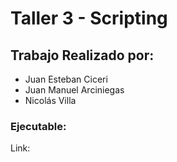 # Taller 3 - Scripting

## Trabajo Realizado por:

- Juan Esteban Ciceri
- Juan Manuel Arciniegas
- Nicolás Villa

### Ejecutable:

Link: 
